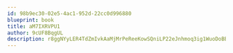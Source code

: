 ```yaml
---
id: 98b9ec30-02e5-4ac1-952d-22cc0d996880
blueprint: book
title: aM7IXRVPU1
author: 9cUF8BqgUL
description: r8ggNYyLER4TdZmIvkAaMjMrPeReeKowSQniLP22eJnhmoq3ig1WuoDoBBXYcR1FSvWGNzxjlJwI4I60sORCZqJ3z1T8sux7BXJB
---
```

